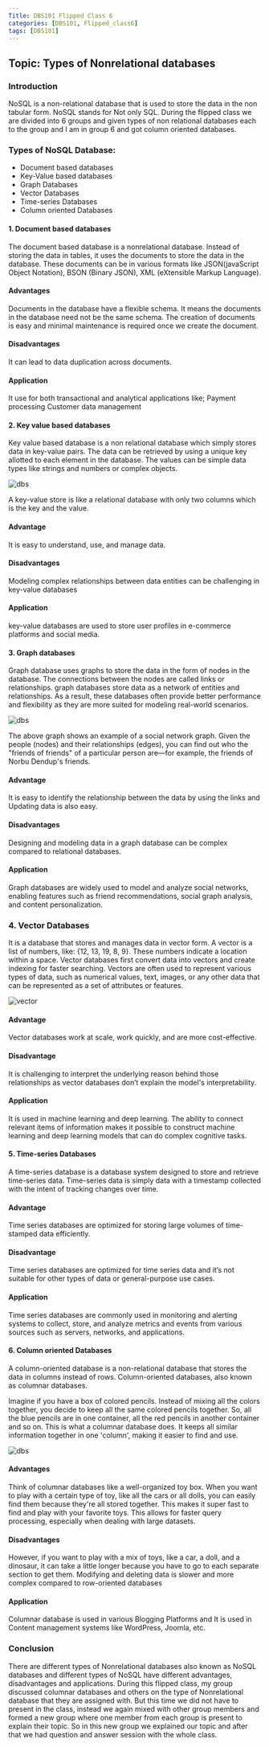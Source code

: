 ```yaml
---
Title: DBS101 Flipped Class 6
categories: [DBS101, Flipped_class6]
tags: [DBS101]
---
```


## Topic: Types of Nonrelational databases
### Introduction
NoSQL is a non-relational database that is used to store the data in the non tabular form. NoSQL stands for Not only SQL. During the flipped class we are divided into 6 groups and given types of non relational databases each to the group and I am in group 6 and got column oriented databases.

### Types of NoSQL Database:
- Document based databases
- Key-Value based databases
- Graph Databases
- Vector Databases
- Time-series Databases
- Column oriented Databases 

#### 1. Document based databases
The document based database is a nonrelational database. Instead of storing the data in tables, it uses the documents to store the data in the database. These documents can be in various formats like JSON(javaScript Object Notation), BSON (Binary JSON), XML (eXtensible Markup Language).

#### Advantages
Documents in the database have a flexible schema. It means the documents in the database need not be the same schema. The creation of documents is easy and minimal maintenance is required once we create the document.

#### Disadvantages
It can lead to data duplication across documents. 

#### Application
It use for both transactional and analytical applications like;
Payment processing
Customer data management

#### 2. Key value based databases
Key value based database is a non relational database which simply stores data in key-value pairs. The data can be retrieved by using a unique key allotted to each element in the database. The values can be simple data types like strings and numbers or complex objects.

![dbs](/assets/DBS_pictures/kv.png)

A key-value store is like a relational database with only two columns which is the key and the value.

#### Advantage 
It is easy to understand, use, and manage data.

#### Disadvantages
Modeling complex relationships between data entities can be challenging in key-value databases

#### Application
key-value databases are used to store user profiles in e-commerce platforms and social media. 


#### 3. Graph databases
Graph database uses graphs to store the data in the form of nodes in the database. The connections between the nodes are called links or relationships. graph databases store data as a network of entities and relationships. As a result, these databases often provide better performance and flexibility as they are more suited for modeling real-world scenarios.

![dbs](/assets/DBS_pictures/graph.png)


The above graph shows an example of a social network graph. Given the people (nodes) and their relationships (edges), you can find out who the "friends of friends" of a particular person are—for example, the friends of Norbu Dendup's friends.

#### Advantage
It is easy to identify the relationship between the data by using the links and Updating data is also easy.

#### Disadvantages
Designing and modeling data in a graph database can be complex compared to relational databases. 

#### Application 
Graph databases are widely used to model and analyze social networks, enabling features such as friend recommendations, social graph analysis, and content personalization.


### 4. Vector Databases
It is a database that stores and manages data in vector form. A vector is a list of numbers, like: {12, 13, 19, 8, 9}. These numbers indicate a location within a space. Vector databases first convert data into vectors and create indexing for faster searching. Vectors are often used to represent various types of data, such as numerical values, text, images, or any other data that can be represented as a set of attributes or features.

![vector](/assets/DBS_pictures/vector.png)

#### Advantage 
Vector databases work at scale, work quickly, and are more cost-effective.

#### Disadvantage
It is challenging to interpret the underlying reason behind those relationships as vector databases don’t explain the model's interpretability.

#### Application
It is used in machine learning and deep learning. The ability to connect relevant items of information makes it possible to construct machine learning and deep learning models that can do complex cognitive tasks.

#### 5. Time-series Databases
A time-series database is a database system designed to store and retrieve time-series data. Time-series data is simply data with a timestamp collected with the intent of tracking changes over time.

#### Advantage
Time series databases are optimized for storing large volumes of time-stamped data efficiently.

#### Disadvantage
Time series databases are optimized for time series data and it’s  not suitable for other types of data or general-purpose use cases.

#### Application
Time series databases are commonly used in monitoring and alerting systems to collect, store, and analyze metrics and events from various sources such as servers, networks, and applications.

#### 6. Column oriented Databases 
A column-oriented database is a non-relational database that stores the data in columns instead of rows. Column-oriented databases, also known as columnar databases.

Imagine if you have a box of colored pencils. Instead of mixing all the colors together, you decide to keep all the same colored pencils together. So, all the blue pencils are in one container, all the red pencils in another container and so on. This is what a columnar database does. It keeps all similar information together in one 'column', making it easier to find and use.

![dbs](/assets/DBS_pictures/columnar.png)

#### Advantages
Think of columnar databases like a well-organized toy box. When you want to play with a certain type of toy, like all the cars or all dolls, you can easily find them because they're all stored together. This makes it super fast to find and play with your favorite toys.
This allows for faster query processing, especially when dealing with large datasets.


#### Disadvantages
However, if you want to play with a mix of toys, like a  car, a doll, and a dinosaur, it can take a little longer because you have to go to each separate section to get them.
Modifying and deleting data is slower and more complex compared to row-oriented databases

#### Application
Columnar database is used in various Blogging Platforms and It is used in Content management systems like WordPress, Joomla, etc.

### Conclusion
There are different types of Nonrelational databases also known as NoSQL databases and different types of NoSQL have different advantages, disadvantages and applications. During this flipped class, my group  discussed columnar databases and others on the type of Nonrelational database that they are assigned with. But this time we did not have to present in the class, instead we again mixed with other group members and formed a new group where one member from each group is present to explain their topic. So in this new group we explained our topic and after that we had question and answer session with the whole class.  

